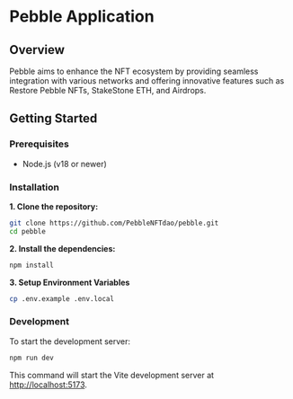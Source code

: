 # Pebble Application

## Overview

Pebble aims to enhance the NFT ecosystem by providing seamless integration with various networks and offering innovative features such as Restore Pebble NFTs, StakeStone ETH, and Airdrops.

## Getting Started

### Prerequisites

- Node.js (v18 or newer)

### Installation

**1. Clone the repository:**

```bash
git clone https://github.com/PebbleNFTdao/pebble.git
cd pebble
```

**2. Install the dependencies:**

```bash
npm install
```

**3. Setup Environment Variables**

```bash
cp .env.example .env.local
```

### Development

To start the development server:

```bash
npm run dev
```

This command will start the Vite development server at <http://localhost:5173>.
